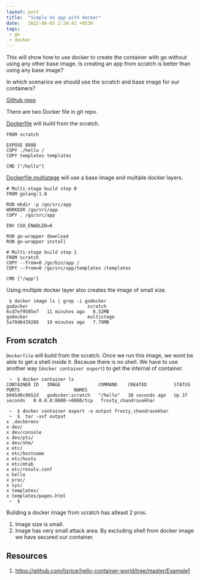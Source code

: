 ```yaml
---
layout: post
title:  "Simple Go app with docker"
date:   2022-06-05 2:24:42 +0530
tags:
 - go
 - docker
---
```



This will show how to use docker to create the container with go without using any other base image. Is creating an app from scratch is better than using any base image?

In which scenarios we should use the scratch and base image for our containers?

[Github repo](https://github.com/nik-hil/go-docker)

There are two Docker file in git repo.

[Dockerfile](https://github.com/nik-hil/go-docker/blob/master/Dockerfile) will build from the scratch. 
```
FROM scratch

EXPOSE 8080
COPY ./hello /
COPY templates templates

CMD ["/hello"]
```
[Dockerfile.multistage](https://github.com/nik-hil/go-docker/blob/master/Dockerfile.multistage) will use a base image and multiple docker layers. 
```
# Multi-stage build step 0
FROM golang:1.8

RUN mkdir -p /go/src/app
WORKDIR /go/src/app
COPY . /go/src/app

ENV CGO_ENABLED=0

RUN go-wrapper download
RUN go-wrapper install

# Multi-stage build step 1
FROM scratch
COPY --from=0 /go/bin/app /
COPY --from=0 /go/src/app/templates /templates

CMD ["/app"] 
```
Using multiple docker layer also creates the image of small size.

```
 $ docker image ls | grep -i godocker     
godocker                      scratch                                    6cd7ef9585e7   11 minutes ago   8.52MB
godocker                      multistage                                 5a70d6439286   19 minutes ago   7.79MB
```

## From scratch

`Dockerfile` will build from the scratch. Once we run this image, we wont be able to get a shell inside it. Because there is no shell.
We have to use another way (`docker container export`) to get the internal of container.

```
 ~  $ docker container ls
CONTAINER ID   IMAGE              COMMAND    CREATED          STATUS          PORTS                    NAMES
b945d0c0652d   godocker:scratch   "/hello"   38 seconds ago   Up 37 seconds   0.0.0.0:8080->8080/tcp   frosty_chandrasekhar

 ~  $ docker container export -o output frosty_chandrasekhar
 ~  $  tar -xvf output
x .dockerenv
x dev/
x dev/console
x dev/pts/
x dev/shm/
x etc/
x etc/hostname
x etc/hosts
x etc/mtab
x etc/resolv.conf
x hello
x proc/
x sys/
x templates/
x templates/pages.html
 ~  $ 
```


Building a docker image from scratch has atleast 2 pros.

1. Image size is small. 
1. Image has very small attack area. By excluding shell from docker image we have secured our container.


## Resources

1. https://github.com/lizrice/hello-container-world/tree/master/Example1

